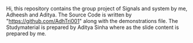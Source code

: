 Hi, this repository contains the group project of Signals and system by me, Adheesh and Aditya.
The Source Code is written by "https://github.com/AdhTri001" along with the demonstrations file.
The Studymaterial is prepared by Aditya Sinha where as the slide content is prepared by me.
